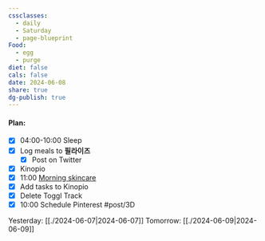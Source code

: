 ```yaml
---
cssclasses:
  - daily
  - Saturday
  - page-blueprint
Food:
  - egg
  - purge
diet: false
cals: false
date: 2024-06-08
share: true
dg-publish: true
---
```

#### Plan:
- [x] 04:00-10:00 Sleep
- [x] Log meals to **필라이즈**
	- [x] Post on Twitter
- [x] Kinopio
- [x] 11:00 [Morning skincare](../../AM.png)
- [x] Add tasks to Kinopio
- [x] Delete Toggl Track
- [x] 10:00 Schedule Pinterest #post/3D

Yesterday: [[./2024-06-07|2024-06-07]]
Tomorrow: [[./2024-06-09|2024-06-09]]
